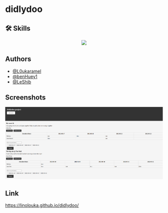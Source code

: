# didlydoo



## 🛠 Skills

<p align="center">
  <a href="https://skillicons.dev">
    <img src="https://skillicons.dev/icons?i=js,html,css,sass, git" />
  </a>
</p>

## Authors

- [@L0ukaramel](https://github.com/LinoLouka)
- [@benHuey1](https://github.com/benHuey1)
- [@LeShib](https://github.com/LeShib)

## Screenshots

![My image](https://github.com/LinoLouka/didlydoo/blob/dev/assets/img/screen.png)

## Link
https://linolouka.github.io/didlydoo/

